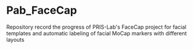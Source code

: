 # Pab_FaceCap
Repository record the progress of PRIS-Lab's FaceCap project for facial templates and automatic labeling of facial MoCap markers with different layouts
